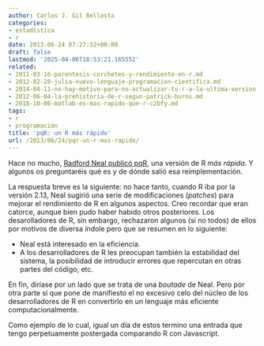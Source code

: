```yaml
---
author: Carlos J. Gil Bellosta
categories:
- estadística
- r
date: 2013-06-24 07:27:52+00:00
draft: false
lastmod: '2025-04-06T18:53:21.165552'
related:
- 2011-03-16-parentesis-corchetes-y-rendimiento-en-r.md
- 2012-02-28-julia-nuevo-lenguaje-programacion-cientifica.md
- 2014-04-11-no-hay-motivo-para-no-actualizar-tu-r-a-la-ultima-version.md
- 2012-06-04-la-prehistoria-de-r-segun-patrick-burns.md
- 2010-10-06-matlab-es-mas-rapido-que-r-c2bfy.md
tags:
- r
- programación
title: 'pqR: un R más rápido'
url: /2013/06/24/pqr-un-r-mas-rapido/
---
```


Hace no mucho, [Radford Neal publicó pqR](http://radfordneal.wordpress.com/2013/06/22/announcing-pqr-a-faster-version-of-r/), una versión de R _más rápida_. Y algunos os preguntaréis qué es y de dónde salió esa reimplementación.

La respuesta breve es la siguiente: no hace tanto, cuando R iba por la versión 2.13, Neal sugirió una serie de modificaciones (_patches_) para mejorar el rendimiento de R en algunos aspectos. Creo recordar que eran catorce, aunque bien pudo haber habido otros posteriores. Los desarolladores de R, sin embargo, rechazaron algunos (si no todos) de ellos por motivos de diversa índole pero que se resumen en lo siguiente:

* Neal está interesado en la eficiencia.
* A los desarrolladores de R les preocupan también la estabilidad del sistema, la posibilidad de introducir errores que repercutan en otras partes del código, etc.

En fin, diríase por un lado que se trata de una _boutade_ de Neal. Pero por otra parte sí que pone de manifiesto el no excesivo celo del núcleo de los desarrolladores de R en convertirlo en un lenguaje más eficiente computacionalmente.

Como ejemplo de lo cual, igual un día de estos termino una entrada que tengo perpetuamente postergada comparando R con Javascript.
